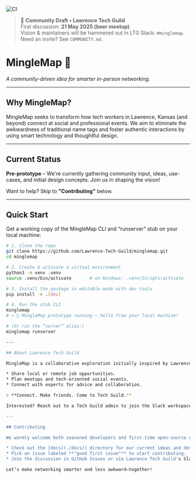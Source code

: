 ![CI](https://github.com/Lawrence-Tech-Guild/minglemap/actions/workflows/ci.yml/badge.svg)

> 🍺 **Community Draft • Lawrence Tech Guild**  
> First discussion: **21 May 2025 (beer meetup)**.  
> Vision & maintainers will be hammered out in LTG Slack: `#minglemap`.  
> Need an invite? See `COMMUNITY.md`.

# MingleMap 🚦

*A community-driven idea for smarter in-person networking.*

---

## Why MingleMap?

MingleMap seeks to transform how tech workers in Lawrence, Kansas (and beyond) connect at social and professional events. We aim to eliminate the awkwardness of traditional name tags and foster authentic interactions by using smart technology and thoughtful design.

---

## Current Status

**Pre-prototype** – We're currently gathering community input, ideas, use-cases, and initial design concepts. Join us in shaping the vision!

Want to help? Skip to **"Contributing"** below.

---

## Quick Start

Get a working copy of the MingleMap CLI and “runserver” stub on your local machine:

```bash
# 1. Clone the repo
git clone https://github.com/Lawrence-Tech-Guild/minglemap.git
cd minglemap

# 2. Create & activate a virtual environment
python3 -m venv .venv
source .venv/bin/activate       # on Windows: .venv\Scripts\activate

# 3. Install the package in editable mode with dev tools
pip install -e .[dev]

# 4. Run the stub CLI
minglemap
# → 🎉 MingleMap prototype running – hello from your local machine!

# (Or run the “server” alias:)
minglemap runserver

---

## About Lawrence Tech Guild

MingleMap is a collaborative exploration initially inspired by Lawrence Tech Guild, a grassroots organization that brings tech workers together for networking and community-building events in Lawrence, Kansas. The Guild enables its members to:

* Share local or remote job opportunities.
* Plan meetups and tech-oriented social events.
* Connect with experts for advice and collaboration.

> **Connect. Make friends. Come to Tech Guild.**

Interested? Reach out to a Tech Guild admin to join the Slack workspace or email list, and let's continue growing a useful, engaging, and fun tech community!

---

## Contributing

We warmly welcome both seasoned developers and first-time open-source contributors. To get involved:

* Check out the [docs](./docs/) directory for our current ideas and designs.
* Pick an issue labeled **"good first issue"** to start contributing.
* Join the discussion in GitHub Issues or via Lawrence Tech Guild's Slack.

Let’s make networking smarter and less awkward—together!
